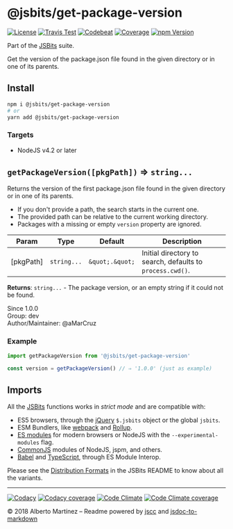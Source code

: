 # @jsbits/get-package-version

[![License][license-badge]](LICENSE)
[![Travis Test][travis-badge]][travis-url]
[![Codebeat][codebeat-badge]][codebeat-url]
[![Coverage][codecov-badge]][codecov-url]
[![npm Version][npm-badge]][npm-url]

Part of the [JSBits][jsbits-url] suite.

Get the version of the package.json file found in the given directory or in one of its parents.

## Install

```bash
npm i @jsbits/get-package-version
# or
yarn add @jsbits/get-package-version
```

### Targets

- NodeJS v4.2 or later

## `getPackageVersion([pkgPath])` ⇒ `string...` 

Returns the version of the first package.json file found in the given
directory or in one of its parents.

- If you don't provide a path, the search starts in the current one.
- The provided path can be relative to the current working directory.
- Packages with a missing or empty `version` property are ignored.

| Param | Type | Default | Description |
| --- | --- | --- | --- |
| \[pkgPath] | `string...` | `&quot;.&quot;` | Initial directory to search, defaults to `process.cwd()`. |

**Returns**: `string...` - The package version, or an empty string if it could not be found.  

Since 1.0.0<br>
Group: dev<br>
Author/Maintainer: @aMarCruz<br>

### Example

```ts
import getPackageVersion from '@jsbits/get-package-version'

const version = getPackageVersion() // ⇒ '1.0.0' (just as example)
```

## Imports

All the [JSBits][jsbits-url] functions works in _strict mode_ and are compatible with:

- ES5 browsers, through the [jQuery](https://jquery.com/) `$.jsbits` object or the global `jsbits`.
- ESM Bundlers, like [webpack](http://webpack.github.io/) and [Rollup](https://rollupjs.org/).
- [ES modules](http://2ality.com/2014/09/es6-modules-final.html) for modern browsers or NodeJS with the `--experimental-modules` flag.
- [CommonJS](https://nodejs.org/docs/latest/api/modules.html#modules_modules) modules of NodeJS, jspm, and others.
- [Babel](https://babeljs.io/) and [TypeScript](www.typescriptlang.org/), through ES Module Interop.

Please see the [Distribution Formats][jsbits-formats] in the JSBits README to know about all the variants.

---
[![Codacy][codacy-badge]][codacy-url]
[![Codacy coverage][codacyc-badge]][codacyc-url]
[![Code Climate][climate-badge]][climate-url]
[![Code Climate coverage][climatec-badge]][climatec-url]

&copy; 2018 Alberto Martínez &ndash; Readme powered by [jscc](https://github.com/aMarCruz/jscc) and [jsdoc-to-markdown](https://github.com/75lb/jsdoc-to-markdown)

[license-badge]:  https://img.shields.io/badge/license-BSD%202--Clause-blue.svg
[npm-badge]:      https://img.shields.io/npm/v/@jsbits/get-package-version.svg
[npm-url]:        https://www.npmjs.com/package/@jsbits/get-package-version
[travis-badge]:   https://travis-ci.org/ProJSLib/jsbits.svg?branch=master
[travis-url]:     https://travis-ci.org/ProJSLib/jsbits
[codebeat-badge]: https://codebeat.co/badges/5b07ccc1-be43-41d8-aeaf-eee1913d4173
[codebeat-url]:   https://codebeat.co/projects/github-com-projslib-jsbits-master
[codacy-badge]:   https://api.codacy.com/project/badge/Grade/0d842f1b749340ec90277fb3b2da4e86
[codacy-url]:     https://www.codacy.com/app/ProJSLib/jsbits?utm_source=github.com&amp;utm_medium=referral&amp;utm_content=ProJSLib/jsbits&amp;utm_campaign=Badge_Grade
[codacyc-badge]:  https://api.codacy.com/project/badge/Coverage/0d842f1b749340ec90277fb3b2da4e86
[codacyc-url]:    https://www.codacy.com/app/ProJSLib/jsbits?utm_source=github.com&utm_medium=referral&utm_content=ProJSLib/jsbits&utm_campaign=Badge_Coverage
[codecov-badge]:  https://codecov.io/gh/ProJSLib/jsbits/branch/master/graph/badge.svg
[codecov-url]:    https://codecov.io/gh/ProJSLib/jsbits
[climate-badge]:  https://api.codeclimate.com/v1/badges/e991c05e8a92448d30f0/maintainability
[climate-url]:    https://codeclimate.com/github/ProJSLib/jsbits/maintainability
[climatec-badge]: https://api.codeclimate.com/v1/badges/e991c05e8a92448d30f0/test_coverage
[climatec-url]:   https://codeclimate.com/github/ProJSLib/jsbits/test_coverage
[jsbits-url]:     https://github.com/ProJSLib/jsbits
[jsbits-formats]: https://github.com/ProJSLib/jsbits#distribution-formats
